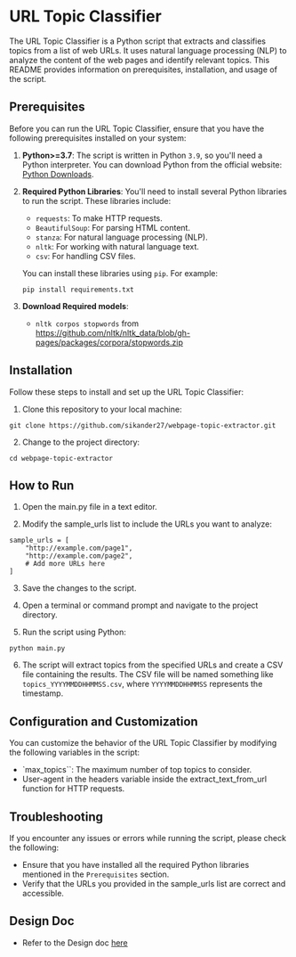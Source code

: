 # URL Topic Classifier

The URL Topic Classifier is a Python script that extracts and classifies topics from a list of web URLs. It uses natural language processing (NLP) to analyze the content of the web pages and identify relevant topics. This README provides information on prerequisites, installation, and usage of the script.

## Prerequisites

Before you can run the URL Topic Classifier, ensure that you have the following prerequisites installed on your system:

1. **Python>=3.7**: The script is written in Python `3.9`, so you'll need a Python interpreter. You can download Python from the official website: [Python Downloads](https://www.python.org/downloads/).

2. **Required Python Libraries**: You'll need to install several Python libraries to run the script. These libraries include:
   - `requests`: To make HTTP requests.
   - `BeautifulSoup`: For parsing HTML content.
   - `stanza`: For natural language processing (NLP).
   - `nltk`: For working with natural language text.
   - `csv`: For handling CSV files.

   You can install these libraries using `pip`. For example:

   ```
   pip install requirements.txt
   ```
   
3. **Download Required models**: 
    - `nltk corpos stopwords` from  https://github.com/nltk/nltk_data/blob/gh-pages/packages/corpora/stopwords.zip


## Installation
Follow these steps to install and set up the URL Topic Classifier:
1. Clone this repository to your local machine:

```
git clone https://github.com/sikander27/webpage-topic-extractor.git
```

2. Change to the project directory:

```
cd webpage-topic-extractor
```


## How to Run
1. Open the main.py file in a text editor.

2. Modify the sample_urls list to include the URLs you want to analyze:


```
sample_urls = [
    "http://example.com/page1",
    "http://example.com/page2",
    # Add more URLs here
]
```

3. Save the changes to the script.

4. Open a terminal or command prompt and navigate to the project directory.

5. Run the script using Python:

```
python main.py
```

6. The script will extract topics from the specified URLs and create a CSV file containing the results. The CSV file will be named something like `topics_YYYYMMDDHHMMSS.csv`, where `YYYYMMDDHHMMSS` represents the timestamp.


## Configuration and Customization
You can customize the behavior of the URL Topic Classifier by modifying the following variables in the script:

- `max_topics``: The maximum number of top topics to consider.
- User-agent in the headers variable inside the extract_text_from_url function for HTTP requests.


## Troubleshooting
If you encounter any issues or errors while running the script, please check the following:

- Ensure that you have installed all the required Python libraries mentioned in the `Prerequisites` section.
- Verify that the URLs you provided in the sample_urls list are correct and accessible.


## Design Doc

- Refer to the Design doc <a href="design.md">here </a>